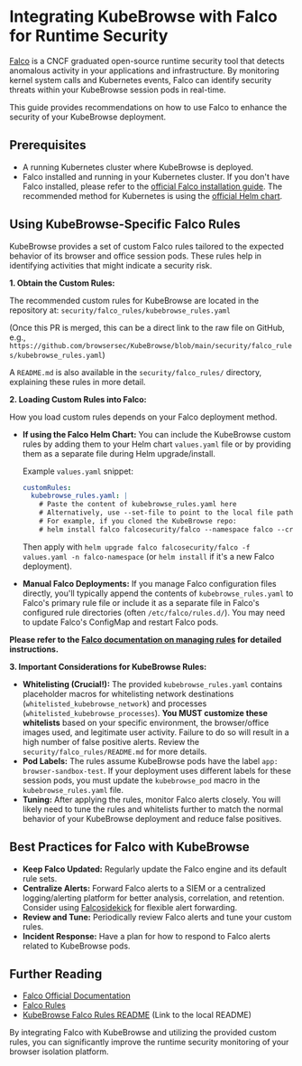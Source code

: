 # Integrating KubeBrowse with Falco for Runtime Security

[Falco](https://falco.org/) is a CNCF graduated open-source runtime security tool that detects anomalous activity in your applications and infrastructure. By monitoring kernel system calls and Kubernetes events, Falco can identify security threats within your KubeBrowse session pods in real-time.

This guide provides recommendations on how to use Falco to enhance the security of your KubeBrowse deployment.

## Prerequisites

*   A running Kubernetes cluster where KubeBrowse is deployed.
*   Falco installed and running in your Kubernetes cluster. If you don't have Falco installed, please refer to the [official Falco installation guide](https://falco.org/docs/getting-started/installation/). The recommended method for Kubernetes is using the [official Helm chart](https://github.com/falcosecurity/charts/tree/master/falco).

## Using KubeBrowse-Specific Falco Rules

KubeBrowse provides a set of custom Falco rules tailored to the expected behavior of its browser and office session pods. These rules help in identifying activities that might indicate a security risk.

**1. Obtain the Custom Rules:**

The recommended custom rules for KubeBrowse are located in the repository at:
`security/falco_rules/kubebrowse_rules.yaml`

(Once this PR is merged, this can be a direct link to the raw file on GitHub, e.g., `https://github.com/browsersec/KubeBrowse/blob/main/security/falco_rules/kubebrowse_rules.yaml`)

A `README.md` is also available in the `security/falco_rules/` directory, explaining these rules in more detail.

**2. Loading Custom Rules into Falco:**

How you load custom rules depends on your Falco deployment method.

*   **If using the Falco Helm Chart:**
    You can include the KubeBrowse custom rules by adding them to your Helm chart `values.yaml` file or by providing them as a separate file during Helm upgrade/install.

    Example `values.yaml` snippet:
    ```yaml
    customRules:
      kubebrowse_rules.yaml: |
        # Paste the content of kubebrowse_rules.yaml here
        # Alternatively, use --set-file to point to the local file path:
        # For example, if you cloned the KubeBrowse repo:
        # helm install falco falcosecurity/falco --namespace falco --create-namespace         #   --set-file customRules.kubebrowse_rules\.yaml=./KubeBrowse/security/falco_rules/kubebrowse_rules.yaml
    ```
    Then apply with `helm upgrade falco falcosecurity/falco -f values.yaml -n falco-namespace` (or `helm install` if it's a new Falco deployment).

*   **Manual Falco Deployments:**
    If you manage Falco configuration files directly, you'll typically append the contents of `kubebrowse_rules.yaml` to Falco's primary rule file or include it as a separate file in Falco's configured rule directories (often `/etc/falco/rules.d/`). You may need to update Falco's ConfigMap and restart Falco pods.

**Please refer to the [Falco documentation on managing rules](https://falco.org/docs/rules/managing/) for detailed instructions.**

**3. Important Considerations for KubeBrowse Rules:**

*   **Whitelisting (Crucial!):** The provided `kubebrowse_rules.yaml` contains placeholder macros for whitelisting network destinations (`whitelisted_kubebrowse_network`) and processes (`whitelisted_kubebrowse_processes`). **You MUST customize these whitelists** based on your specific environment, the browser/office images used, and legitimate user activity. Failure to do so will result in a high number of false positive alerts. Review the `security/falco_rules/README.md` for more details.
*   **Pod Labels:** The rules assume KubeBrowse pods have the label `app: browser-sandbox-test`. If your deployment uses different labels for these session pods, you must update the `kubebrowse_pod` macro in the `kubebrowse_rules.yaml` file.
*   **Tuning:** After applying the rules, monitor Falco alerts closely. You will likely need to tune the rules and whitelists further to match the normal behavior of your KubeBrowse deployment and reduce false positives.

## Best Practices for Falco with KubeBrowse

*   **Keep Falco Updated:** Regularly update the Falco engine and its default rule sets.
*   **Centralize Alerts:** Forward Falco alerts to a SIEM or a centralized logging/alerting platform for better analysis, correlation, and retention. Consider using [Falcosidekick](https://github.com/falcosecurity/falcosidekick) for flexible alert forwarding.
*   **Review and Tune:** Periodically review Falco alerts and tune your custom rules.
*   **Incident Response:** Have a plan for how to respond to Falco alerts related to KubeBrowse pods.

## Further Reading

*   [Falco Official Documentation](https://falco.org/docs/)
*   [Falco Rules](https://falco.org/docs/rules/)
*   [KubeBrowse Falco Rules README](../security/falco_rules/README.md) (Link to the local README)

By integrating Falco with KubeBrowse and utilizing the provided custom rules, you can significantly improve the runtime security monitoring of your browser isolation platform.
